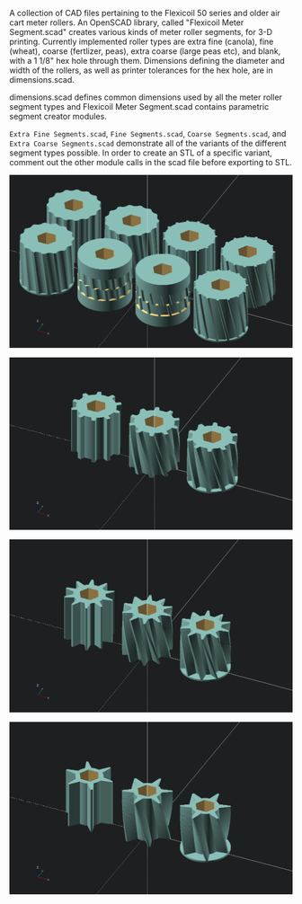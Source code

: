 A collection of CAD files pertaining to the Flexicoil 50 series and older air cart meter rollers.  An OpenSCAD library, called "Flexicoil Meter Segment.scad" creates various kinds of meter roller segments, for 3-D printing.  Currently implemented roller types are extra fine (canola), fine (wheat), coarse (fertlizer, peas), extra coarse (large peas etc), and blank, with a 1 1/8" hex hole through them.  Dimensions defining the diameter and width of the rollers, as well as printer tolerances for the hex hole, are in dimensions.scad.

dimensions.scad defines common dimensions used by all the meter roller segment types and Flexicoil Meter Segment.scad contains parametric segment creator modules.

`Extra Fine Segments.scad`, `Fine Segments.scad`, `Coarse Segments.scad`, and `Extra Coarse Segments.scad` demonstrate all of the variants of the different segment types possible.  In order to create an STL of a specific variant, comment out the other module calls in the scad file before exporting to STL.

![Extra Fine Segments](./images/Extra%20Fine%20Segments.png)

![Fine Segments](./images/Fine%20Segments.png)

![Coarse Segments](./images/Coarse%20Segments.png)

![Extra Coarse Segments](./images/Extra%20Coarse%20Segments.png)


